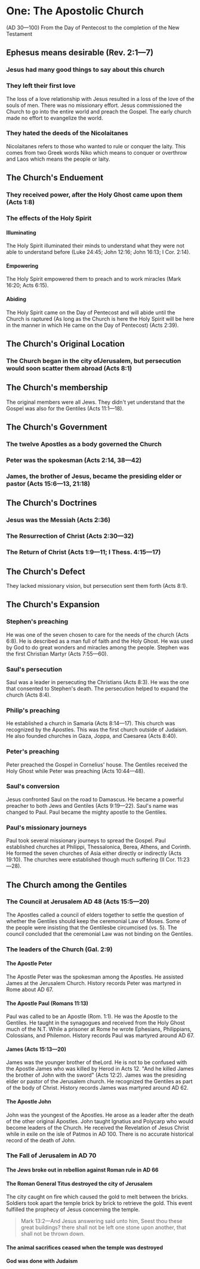 # One: The Apostolic Church

(AD 30—100) From the Day of Pentecost to the completion of the New Testament

## Ephesus means desirable (Rev. 2:1—7)

### Jesus had many good things to say about this church

### They left their first love

The loss of a love relationship with Jesus resulted in a loss of the love of the souls of men. There was no missionary effort. Jesus commissioned the Church to go into the entire world and preach the Gospel. The early church made no effort to evangelize the world.

### They hated the deeds of the Nicolaitanes

Nicolaitanes refers to those who wanted to rule or conquer the laity. This comes from two Greek words Niko which means to conquer or overthrow and Laos which means the people or laity.

## The Church's Enduement

### They received power, after the Holy Ghost came upon them (Acts 1:8)

### The effects of the Holy Spirit

#### Illuminating

The Holy Spirit illuminated their minds to understand what they were not able to understand before (Luke 24:45; John 12:16; John 16:13; I Cor. 2:14).

#### Empowering

The Holy Spirit empowered them to preach and to work miracles (Mark 16:20; Acts 6:15).

#### Abiding

The Holy Spirit came on the Day of Pentecost and will abide until the Church is raptured (As long as the Church is here the Holy Spirit will be here in the manner in which He came on the Day of Pentecost) (Acts 2:39).

## The Church's Original Location

### The Church began in the city ofJerusalem, but persecution would soon scatter them abroad (Acts 8:1)

## The Church's membership

The original members were all Jews. They didn't yet understand that the Gospel was also for the Gentiles (Acts 11:1—18).

## The Church's Government

### The twelve Apostles as a body governed the Church

### Peter was the spokesman (Acts 2:14, 38—42)

### James, the brother of Jesus, became the presiding elder or pastor (Acts 15:6—13, 21:18)

## The Church's Doctrines

### Jesus was the Messiah (Acts 2:36)

### The Resurrection of Christ (Acts 2:30—32)

### The Return of Christ (Acts 1:9—11; I Thess. 4:15—17)

## The Church's Defect

They lacked missionary vision, but persecution sent them forth (Acts 8:1).

## The Church's Expansion

### Stephen's preaching

He was one of the seven chosen to care for the needs of the church (Acts 6:8). He is described as a man full of faith and the Holy Ghost. He was used by God to do great wonders and miracles among the people. Stephen was the first Christian Martyr (Acts 7:55—60).

### Saul's persecution

Saul was a leader in persecuting the Christians (Acts 8:3). He was the one that consented to Stephen's death. The persecution helped to expand the church (Acts 8:4).

### Philip's preaching

He established a church in Samaria (Acts 8:14—17). This church was recognized by the Apostles. This was the first church outside of Judaism. He also founded churches in Gaza, Joppa, and Caesarea (Acts 8:40).

### Peter's preaching

Peter preached the Gospel in Cornelius' house. The Gentiles received the Holy Ghost while Peter was preaching (Acts 10:44—48).

### Saul's conversion

Jesus confronted Saul on the road to Damascus. He became a powerful preacher to both Jews and Gentiles (Acts 9:19—22). Saul's name was changed to Paul. Paul became the mighty apostle to the Gentiles.

### Paul's missionary journeys

Paul took several missionary journeys to spread the Gospel. Paul established churches at Philippi, Thessalonica, Berea, Athens, and Corinth. He formed the seven churches of Asia either directly or indirectly (Acts 19:10). The churches were established though much suffering (II Cor. 11:23—28).

## The Church among the Gentiles

### The Council at Jerusalem AD 48 (Acts 15:5—20)

The Apostles called a council of elders together to settle the question of whether the Gentiles should keep the ceremonial Law of Moses. Some of the people were insisting that the Gentilesbe circumcised (vs. 5). The council concluded that the ceremonial Law was not binding on the Gentiles.

### The leaders of the Church (Gal. 2:9)

#### The Apostle Peter

The Apostle Peter was the spokesman among the Apostles. He assisted James at the Jerusalem Church. History records Peter was martyred in Rome about AD 67.

#### The Apostle Paul (Romans 11:13)

Paul was called to be an Apostle (Rom. 1:1). He was the Apostle to the Gentiles. He taught in the synagogues and received from the Holy Ghost much of the N.T. While a prisoner at Rome he wrote Ephesians, Philippians, Colossians, and Philemon. History records Paul was martyred around AD 67.

#### James (Acts 15:13—20)

James was the younger brother of theLord. He is not to be confused with the Apostle James who was killed by Herod in Acts 12. "And he killed James the brother of John with the sword" (Acts 12:2). James was the presiding elder or pastor of the Jerusalem church. He recognized the Gentiles as part of the body of Christ. History records James was martyred around AD 62.

#### The Apostle John

John was the youngest of the Apostles. He arose as a leader after the death of the other original Apostles. John taught Ignatius and Polycarp who would become leaders of the Church. He received the Revelation of Jesus Christ while in exile on the isle of Patmos in AD 100. There is no accurate historical record of the death of John.

### The Fall of Jerusalem in AD 70

#### The Jews broke out in rebellion against Roman rule in AD 66

#### The Roman General Titus destroyed the city of Jerusalem

The city caught on fire which caused the gold to melt between the bricks. Soldiers took apart the temple brick by brick to retrieve the gold. This event fulfilled the prophecy of Jesus concerning the temple.

> Mark 13:2&mdash;And Jesus answering said unto him, Seest thou these great buildings? there shall not be left one stone upon another, that shall not be thrown down.

#### The animal sacrifices ceased when the temple was destroyed

#### God was done with Judaism